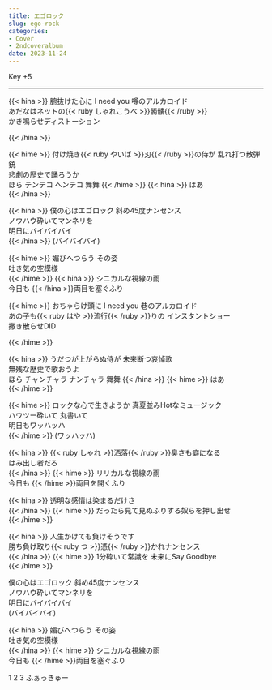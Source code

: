 ```yaml
---
title: エゴロック
slug: ego-rock
categories:
- Cover
- 2ndcoveralbum
date: 2023-11-24
---
```


Key +5

---

{{< hina >}}
腑抜けた心に I need you 噂のアルカロイド  
あだなはネットの{{< ruby しゃれこうべ >}}髑髏{{< /ruby >}}  
かき鳴らせディストーション  

{{< /hina >}}

{{< hime >}}
付け焼き{{< ruby やいば >}}刃{{< /ruby >}}の侍が 乱れ打つ散弾銃  
悲劇の歴史で踊ろうか  
ほら テンテコ へンテコ 舞舞 
{{< /hime >}}
{{< hina >}}
はあ  
{{< /hina >}}

{{< hina >}}
僕の心はエゴロック 斜め45度ナンセンス  
ノウハウ砕いてマンネリを  
明日にバイバイバイ  
{{< /hina >}}
(バイバイバイ)

{{< hime >}}
媚びへつらう その姿  
吐き気の空模様  
{{< /hime >}}
{{< hina >}}
シニカルな視線の雨  
今日も
{{< /hina >}}両目を塞ぐふり  

{{< hime >}}
おちゃらけ頭に I need you 巷のアルカロイド  
あの子も{{< ruby はや >}}流行{{< /ruby >}}りの インスタントショー  
撒き散らせDID  

{{< /hime >}}

{{< hina >}}
うだつが上がらぬ侍が 未来断つ哀悼歌  
無残な歴史で歌おうよ  
ほら チャンチャラ ナンチャラ 舞舞 
{{< /hina >}}
{{< hime >}}
はあ  
{{< /hime >}}

{{< hime >}}
ロックな心で生きようか 真夏並みHotなミュージック  
ハウツー砕いて 丸書いて  
明日もワッハッハ  
{{< /hime >}}
(ワッハッハ)

{{< hina >}}
{{< ruby しゃれ >}}洒落{{< /ruby >}}臭さも癖になる  
はみ出し者だろ  
{{< /hina >}}
{{< hime >}}
リリカルな視線の雨  
今日も
{{< /hime >}}両目を開くふり  

{{< hina >}}
透明な感情は染まるだけさ  
{{< /hina >}}
{{< hime >}}
だったら見て見ぬふりする奴らを押し出せ  
{{< /hime >}}

{{< hina >}}
人生かけても負けそうです  
勝ち負け取り{{< ruby つ >}}憑{{< /ruby >}}かれナンセンス  
{{< /hina >}}
{{< hime >}}
1分砕いて常識を 未来にSay Goodbye  
{{< /hime >}}

僕の心はエゴロック 斜め45度ナンセンス  
ノウハウ砕いてマンネリを  
明日にバイバイバイ  
(バイバイバイ)

{{< hina >}}
媚びへつらう その姿  
吐き気の空模様  
{{< /hina >}}
{{< hime >}}
シニカルな視線の雨  
今日も
{{< /hime >}}両目を塞ぐふり  

1 2 3 ふぁっきゅー  